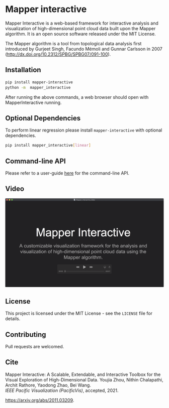 # Mapper interactive

Mapper Interactive is a web-based framework for interactive analysis and visualization of high-dimensional point cloud data  built upon the Mapper algorithm. It is an open source software released under the MIT License.

The Mapper algorithm is a tool from topological data analysis first introduced by Gurjeet Singh, Facundo Mémoli and Gunnar Carlsson in 2007 (http://dx.doi.org/10.2312/SPBG/SPBG07/091-100). 


## Installation

```bash
pip install mapper-interactive
python -m  mapper_interactive
```

After running the above commands, a web browser should open with MapperInteractive running.

## Optional Dependencies

To perform linear regression please install `mapper-interactive` with optional dependencies.

```sh
pip install mapper_interactive[linear]
```

## Command-line API
Please refer to a user-guide [here](CLI_README.md) for the command-line API.

## Video

[![Screenshot of video](assets/video-teaser.png)](https://www.youtube.com/watch?v=KxHHrCXwGEI)

## License

This project is licensed under the MIT License - see the `LICENSE` file for details.

## Contributing

Pull requests are welcomed. 

## Cite

Mapper Interactive: A Scalable, Extendable, and Interactive Toolbox for the Visual Exploration of High-Dimensional Data.
Youjia Zhou, Nithin Chalapathi, Archit Rathore, Yaodong Zhao, Bei Wang.\
*IEEE Pacific Visualization (PacificVis)*, accepted, 2021.

https://arxiv.org/abs/2011.03209.



